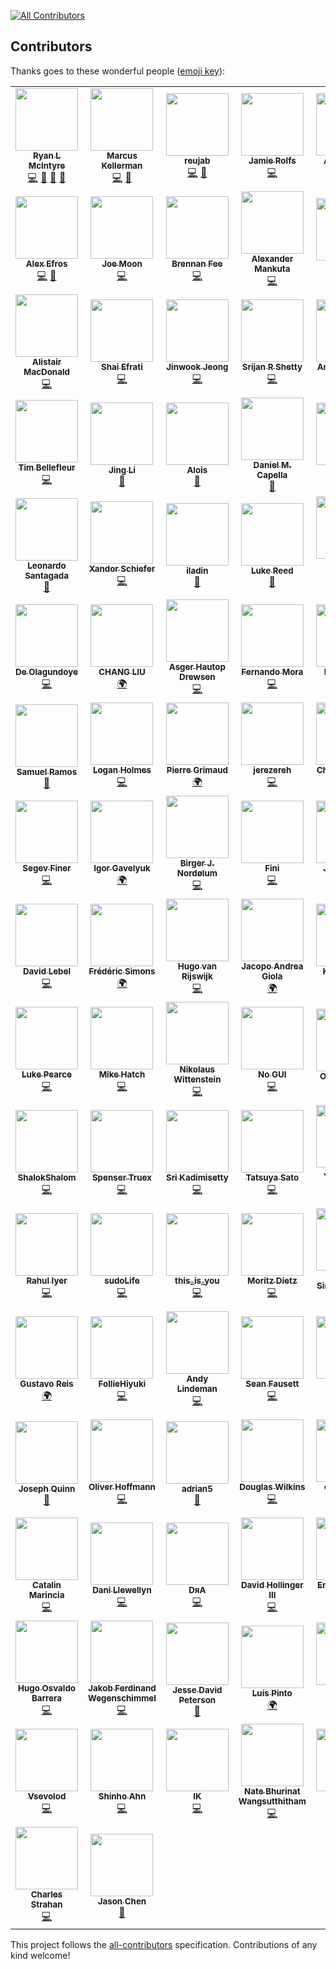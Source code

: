 
[![All Contributors](https://img.shields.io/badge/all_contributors-118-orange.svg?style=flat-square)](#contributors)
## Contributors

Thanks goes to these wonderful people ([emoji key](https://github.com/kentcdodds/all-contributors#emoji-key)):

<!-- ALL-CONTRIBUTORS-LIST:START - Do not remove or modify this section -->
<!-- prettier-ignore-start -->
<!-- markdownlint-disable -->
<table>
  <tr>
    <td align="center"><a href="http://RyanLMcIntyre.com"><img src="https://avatars0.githubusercontent.com/u/8083459?v=4?s=100" width="100px;" alt=""/><br /><sub><b>Ryan L McIntyre</b></sub></a><br /><a href="https://github.com/ryanoasis/nerd-fonts/commits?author=ryanoasis" title="Code">💻</a> <a href="https://github.com/ryanoasis/nerd-fonts/commits?author=ryanoasis" title="Documentation">📖</a> <a href="#design-ryanoasis" title="Design">🎨</a> <a href="https://github.com/ryanoasis/nerd-fonts/pulls?q=is%3Apr+reviewed-by%3Aryanoasis" title="Reviewed Pull Requests">👀</a></td>
    <td align="center"><a href="https://github.com/sharkusk"><img src="https://avatars3.githubusercontent.com/u/4368882?v=4?s=100" width="100px;" alt=""/><br /><sub><b>Marcus Kellerman</b></sub></a><br /><a href="https://github.com/ryanoasis/nerd-fonts/commits?author=sharkusk" title="Code">💻</a> <a href="https://github.com/ryanoasis/nerd-fonts/pulls?q=is%3Apr+reviewed-by%3Asharkusk" title="Reviewed Pull Requests">👀</a></td>
    <td align="center"><a href="https://github.com/reujab"><img src="https://avatars3.githubusercontent.com/u/23725670?v=4?s=100" width="100px;" alt=""/><br /><sub><b>reujab</b></sub></a><br /><a href="https://github.com/ryanoasis/nerd-fonts/commits?author=reujab" title="Code">💻</a> <a href="https://github.com/ryanoasis/nerd-fonts/commits?author=reujab" title="Documentation">📖</a></td>
    <td align="center"><a href="http://jamie.rolfs.sh"><img src="https://avatars2.githubusercontent.com/u/288160?v=4?s=100" width="100px;" alt=""/><br /><sub><b>Jamie Rolfs</b></sub></a><br /><a href="https://github.com/ryanoasis/nerd-fonts/commits?author=jrolfs" title="Code">💻</a></td>
    <td align="center"><a href="http://arongriffis.com"><img src="https://avatars1.githubusercontent.com/u/50637?v=4?s=100" width="100px;" alt=""/><br /><sub><b>Aron Griffis</b></sub></a><br /><a href="https://github.com/ryanoasis/nerd-fonts/commits?author=agriffis" title="Code">💻</a> <a href="https://github.com/ryanoasis/nerd-fonts/commits?author=agriffis" title="Documentation">📖</a></td>
    <td align="center"><a href="https://github.com/morrme"><img src="https://avatars2.githubusercontent.com/u/26514778?v=4?s=100" width="100px;" alt=""/><br /><sub><b>morrme</b></sub></a><br /><a href="https://github.com/ryanoasis/nerd-fonts/commits?author=morrme" title="Code">💻</a></td>
    <td align="center"><a href="https://daniel.hahler.de/"><img src="https://avatars1.githubusercontent.com/u/9766?v=4?s=100" width="100px;" alt=""/><br /><sub><b>Daniel Hahler</b></sub></a><br /><a href="https://github.com/ryanoasis/nerd-fonts/commits?author=blueyed" title="Code">💻</a> <a href="https://github.com/ryanoasis/nerd-fonts/commits?author=blueyed" title="Documentation">📖</a></td>
  </tr>
  <tr>
    <td align="center"><a href="https://powerman.name/"><img src="https://avatars0.githubusercontent.com/u/1354301?v=4?s=100" width="100px;" alt=""/><br /><sub><b>Alex Efros</b></sub></a><br /><a href="https://github.com/ryanoasis/nerd-fonts/commits?author=powerman" title="Code">💻</a> <a href="https://github.com/ryanoasis/nerd-fonts/commits?author=powerman" title="Documentation">📖</a></td>
    <td align="center"><a href="https://joe.xoxomoon.com"><img src="https://avatars3.githubusercontent.com/u/845857?v=4?s=100" width="100px;" alt=""/><br /><sub><b>Joe Moon</b></sub></a><br /><a href="https://github.com/ryanoasis/nerd-fonts/commits?author=sodiumjoe" title="Code">💻</a></td>
    <td align="center"><a href="https://github.com/brennanfee"><img src="https://avatars3.githubusercontent.com/u/607863?v=4?s=100" width="100px;" alt=""/><br /><sub><b>Brennan Fee</b></sub></a><br /><a href="https://github.com/ryanoasis/nerd-fonts/commits?author=brennanfee" title="Code">💻</a></td>
    <td align="center"><a href="https://pointless.one/"><img src="https://avatars3.githubusercontent.com/u/7405?v=4?s=100" width="100px;" alt=""/><br /><sub><b>Alexander Mankuta</b></sub></a><br /><a href="https://github.com/ryanoasis/nerd-fonts/commits?author=pointlessone" title="Code">💻</a></td>
    <td align="center"><a href="http://berkley.io"><img src="https://avatars2.githubusercontent.com/u/10278096?v=4?s=100" width="100px;" alt=""/><br /><sub><b>Melanie</b></sub></a><br /><a href="https://github.com/ryanoasis/nerd-fonts/pulls?q=is%3Apr+reviewed-by%3Aher" title="Reviewed Pull Requests">👀</a> <a href="https://github.com/ryanoasis/nerd-fonts/commits?author=her" title="Documentation">📖</a></td>
    <td align="center"><a href="https://rawkode.io"><img src="https://avatars3.githubusercontent.com/u/145816?v=4?s=100" width="100px;" alt=""/><br /><sub><b>David McKay</b></sub></a><br /><a href="https://github.com/ryanoasis/nerd-fonts/commits?author=rawkode" title="Code">💻</a> <a href="https://github.com/ryanoasis/nerd-fonts/commits?author=rawkode" title="Documentation">📖</a></td>
    <td align="center"><a href="http://kevin.sb.org"><img src="https://avatars3.githubusercontent.com/u/714?v=4?s=100" width="100px;" alt=""/><br /><sub><b>Kevin Ballard</b></sub></a><br /><a href="https://github.com/ryanoasis/nerd-fonts/commits?author=kballard" title="Code">💻</a> <a href="https://github.com/ryanoasis/nerd-fonts/commits?author=kballard" title="Documentation">📖</a></td>
  </tr>
  <tr>
    <td align="center"><a href="https://f1lt3r.io"><img src="https://avatars1.githubusercontent.com/u/1218446?v=4?s=100" width="100px;" alt=""/><br /><sub><b>Alistair MacDonald</b></sub></a><br /><a href="https://github.com/ryanoasis/nerd-fonts/commits?author=F1LT3R" title="Code">💻</a></td>
    <td align="center"><a href="http://shaief.com"><img src="https://avatars1.githubusercontent.com/u/899702?v=4?s=100" width="100px;" alt=""/><br /><sub><b>Shai Efrati</b></sub></a><br /><a href="https://github.com/ryanoasis/nerd-fonts/commits?author=shaief" title="Code">💻</a></td>
    <td align="center"><a href="https://github.com/theGivingTree"><img src="https://avatars2.githubusercontent.com/u/6695226?v=4?s=100" width="100px;" alt=""/><br /><sub><b>Jinwook Jeong</b></sub></a><br /><a href="https://github.com/ryanoasis/nerd-fonts/commits?author=theGivingTree" title="Code">💻</a></td>
    <td align="center"><a href="http://srijanshetty.in"><img src="https://avatars3.githubusercontent.com/u/1744347?v=4?s=100" width="100px;" alt=""/><br /><sub><b>Srijan R Shetty</b></sub></a><br /><a href="https://github.com/ryanoasis/nerd-fonts/commits?author=srijanshetty" title="Code">💻</a></td>
    <td align="center"><a href="https://github.com/Twanislas"><img src="https://avatars1.githubusercontent.com/u/524706?v=4?s=100" width="100px;" alt=""/><br /><sub><b>Antoine Rahier</b></sub></a><br /><a href="https://github.com/ryanoasis/nerd-fonts/commits?author=Twanislas" title="Code">💻</a></td>
    <td align="center"><a href="https://github.com/andybearman"><img src="https://avatars3.githubusercontent.com/u/8861305?v=4?s=100" width="100px;" alt=""/><br /><sub><b>Andy Bearman</b></sub></a><br /><a href="https://github.com/ryanoasis/nerd-fonts/commits?author=andybearman" title="Documentation">📖</a></td>
    <td align="center"><a href="https://aidanharr.is"><img src="https://avatars1.githubusercontent.com/u/3309784?v=4?s=100" width="100px;" alt=""/><br /><sub><b>Aidan Harris</b></sub></a><br /><a href="https://github.com/ryanoasis/nerd-fonts/commits?author=aidanharris" title="Code">💻</a></td>
  </tr>
  <tr>
    <td align="center"><a href="https://github.com/nomoon"><img src="https://avatars2.githubusercontent.com/u/593185?v=4?s=100" width="100px;" alt=""/><br /><sub><b>Tim Bellefleur</b></sub></a><br /><a href="https://github.com/ryanoasis/nerd-fonts/commits?author=nomoon" title="Code">💻</a></td>
    <td align="center"><a href="http://basgeekball.com"><img src="https://avatars2.githubusercontent.com/u/352956?v=4?s=100" width="100px;" alt=""/><br /><sub><b>Jing Li</b></sub></a><br /><a href="https://github.com/ryanoasis/nerd-fonts/commits?author=thyrlian" title="Documentation">📖</a></td>
    <td align="center"><a href="http://aloisdg.github.io/"><img src="https://avatars2.githubusercontent.com/u/3449303?v=4?s=100" width="100px;" alt=""/><br /><sub><b>Alois</b></sub></a><br /><a href="https://github.com/ryanoasis/nerd-fonts/commits?author=aloisdg" title="Documentation">📖</a></td>
    <td align="center"><a href="https://danielcapella.com"><img src="https://avatars1.githubusercontent.com/u/3533182?v=4?s=100" width="100px;" alt=""/><br /><sub><b>Daniel M. Capella</b></sub></a><br /><a href="https://github.com/ryanoasis/nerd-fonts/commits?author=polyzen" title="Documentation">📖</a></td>
    <td align="center"><a href="http://twitter.com/bin_ury"><img src="https://avatars2.githubusercontent.com/u/1146921?v=4?s=100" width="100px;" alt=""/><br /><sub><b>Bin Ury</b></sub></a><br /><a href="https://github.com/ryanoasis/nerd-fonts/commits?author=teddy-error" title="Documentation">📖</a></td>
    <td align="center"><a href="https://github.com/OmarB97"><img src="https://avatars2.githubusercontent.com/u/21279036?v=4?s=100" width="100px;" alt=""/><br /><sub><b>Omar Baradei</b></sub></a><br /><a href="https://github.com/ryanoasis/nerd-fonts/commits?author=OmarB97" title="Documentation">📖</a></td>
    <td align="center"><a href="http://about.me/rbanffy"><img src="https://avatars0.githubusercontent.com/u/184714?v=4?s=100" width="100px;" alt=""/><br /><sub><b>Ricardo Bánffy</b></sub></a><br /><a href="https://github.com/ryanoasis/nerd-fonts/commits?author=rbanffy" title="Documentation">📖</a></td>
  </tr>
  <tr>
    <td align="center"><a href="https://github.com/santagada"><img src="https://avatars3.githubusercontent.com/u/225897?v=4?s=100" width="100px;" alt=""/><br /><sub><b>Leonardo Santagada</b></sub></a><br /><a href="https://github.com/ryanoasis/nerd-fonts/commits?author=santagada" title="Documentation">📖</a></td>
    <td align="center"><a href="https://twitter.com/zeorin"><img src="https://avatars1.githubusercontent.com/u/1187078?v=4?s=100" width="100px;" alt=""/><br /><sub><b>Xandor Schiefer</b></sub></a><br /><a href="https://github.com/ryanoasis/nerd-fonts/commits?author=zeorin" title="Code">💻</a></td>
    <td align="center"><a href="https://github.com/iladin"><img src="https://avatars3.githubusercontent.com/u/3768247?v=4?s=100" width="100px;" alt=""/><br /><sub><b>iladin</b></sub></a><br /><a href="https://github.com/ryanoasis/nerd-fonts/commits?author=iladin" title="Documentation">📖</a></td>
    <td align="center"><a href="https://github.com/lucasreed"><img src="https://avatars0.githubusercontent.com/u/6800091?v=4?s=100" width="100px;" alt=""/><br /><sub><b>Luke Reed</b></sub></a><br /><a href="https://github.com/ryanoasis/nerd-fonts/commits?author=lucasreed" title="Documentation">📖</a></td>
    <td align="center"><a href="https://andrewimeson.com"><img src="https://avatars1.githubusercontent.com/u/6353225?v=4?s=100" width="100px;" alt=""/><br /><sub><b>Andrew Imeson</b></sub></a><br /><a href="https://github.com/ryanoasis/nerd-fonts/commits?author=andrewimeson" title="Code">💻</a></td>
    <td align="center"><a href="https://github.com/magauran"><img src="https://avatars3.githubusercontent.com/u/22199708?v=4?s=100" width="100px;" alt=""/><br /><sub><b>Alexey Salangin</b></sub></a><br /><a href="#translation-magauran" title="Translation">🌍</a></td>
    <td align="center"><a href="https://bbrks.me"><img src="https://avatars3.githubusercontent.com/u/1525809?v=4?s=100" width="100px;" alt=""/><br /><sub><b>Ben Brooks</b></sub></a><br /><a href="https://github.com/ryanoasis/nerd-fonts/commits?author=bbrks" title="Code">💻</a></td>
  </tr>
  <tr>
    <td align="center"><a href="https://github.com/de-olagundoye"><img src="https://avatars3.githubusercontent.com/u/15131502?v=4?s=100" width="100px;" alt=""/><br /><sub><b>De Olagundoye</b></sub></a><br /><a href="https://github.com/ryanoasis/nerd-fonts/commits?author=de-olagundoye" title="Code">💻</a></td>
    <td align="center"><a href="https://github.com/hiby90hou"><img src="https://avatars2.githubusercontent.com/u/6120130?v=4?s=100" width="100px;" alt=""/><br /><sub><b>CHANG LIU</b></sub></a><br /><a href="#translation-hiby90hou" title="Translation">🌍</a></td>
    <td align="center"><a href="http://tyilo.com/"><img src="https://avatars2.githubusercontent.com/u/568036?v=4?s=100" width="100px;" alt=""/><br /><sub><b>Asger Hautop Drewsen</b></sub></a><br /><a href="https://github.com/ryanoasis/nerd-fonts/commits?author=Tyilo" title="Code">💻</a></td>
    <td align="center"><a href="https://github.com/fernandomora"><img src="https://avatars0.githubusercontent.com/u/3585704?v=4?s=100" width="100px;" alt=""/><br /><sub><b>Fernando Mora</b></sub></a><br /><a href="https://github.com/ryanoasis/nerd-fonts/commits?author=fernandomora" title="Code">💻</a></td>
    <td align="center"><a href="https://github.com/iloginow"><img src="https://avatars1.githubusercontent.com/u/23266023?v=4?s=100" width="100px;" alt=""/><br /><sub><b>Ilia Loginov</b></sub></a><br /><a href="https://github.com/ryanoasis/nerd-fonts/commits?author=iloginow" title="Code">💻</a></td>
    <td align="center"><a href="https://github.com/MindyTai"><img src="https://avatars0.githubusercontent.com/u/7506495?v=4?s=100" width="100px;" alt=""/><br /><sub><b>MindyTai</b></sub></a><br /><a href="#translation-MindyTai" title="Translation">🌍</a></td>
    <td align="center"><a href="https://github.com/Phuurl"><img src="https://avatars3.githubusercontent.com/u/1835431?v=4?s=100" width="100px;" alt=""/><br /><sub><b>Phuurl</b></sub></a><br /><a href="https://github.com/ryanoasis/nerd-fonts/commits?author=Phuurl" title="Code">💻</a></td>
  </tr>
  <tr>
    <td align="center"><a href="https://github.com/samuelramox"><img src="https://avatars0.githubusercontent.com/u/9556697?v=4?s=100" width="100px;" alt=""/><br /><sub><b>Samuel Ramos</b></sub></a><br /><a href="https://github.com/ryanoasis/nerd-fonts/commits?author=samuelramox" title="Documentation">📖</a></td>
    <td align="center"><a href="http://www.digimarc.com"><img src="https://avatars1.githubusercontent.com/u/57392?v=4?s=100" width="100px;" alt=""/><br /><sub><b>Logan Holmes</b></sub></a><br /><a href="https://github.com/ryanoasis/nerd-fonts/commits?author=snown" title="Code">💻</a></td>
    <td align="center"><a href="https://p.ier.re"><img src="https://avatars1.githubusercontent.com/u/1866496?v=4?s=100" width="100px;" alt=""/><br /><sub><b>Pierre Grimaud</b></sub></a><br /><a href="#translation-pgrimaud" title="Translation">🌍</a></td>
    <td align="center"><a href="https://github.com/jerezereh"><img src="https://avatars1.githubusercontent.com/u/1996106?v=4?s=100" width="100px;" alt=""/><br /><sub><b>jerezereh</b></sub></a><br /><a href="https://github.com/ryanoasis/nerd-fonts/commits?author=jerezereh" title="Code">💻</a></td>
    <td align="center"><a href="https://github.com/chrissimpkins"><img src="https://avatars0.githubusercontent.com/u/4249591?v=4?s=100" width="100px;" alt=""/><br /><sub><b>Chris Simpkins</b></sub></a><br /><a href="https://github.com/ryanoasis/nerd-fonts/commits?author=chrissimpkins" title="Code">💻</a> <a href="https://github.com/ryanoasis/nerd-fonts/issues?q=author%3Achrissimpkins" title="Bug reports">🐛</a> <a href="#ideas-chrissimpkins" title="Ideas, Planning, & Feedback">🤔</a> <a href="https://github.com/ryanoasis/nerd-fonts/pulls?q=is%3Apr+reviewed-by%3Achrissimpkins" title="Reviewed Pull Requests">👀</a></td>
    <td align="center"><a href="https://danbarber.me"><img src="https://avatars2.githubusercontent.com/u/165531?v=4?s=100" width="100px;" alt=""/><br /><sub><b>Daniel Barber</b></sub></a><br /><a href="https://github.com/ryanoasis/nerd-fonts/commits?author=danbee" title="Code">💻</a></td>
    <td align="center"><a href="https://github.com/romen"><img src="https://avatars3.githubusercontent.com/u/338418?v=4?s=100" width="100px;" alt=""/><br /><sub><b>Nicola Tuveri</b></sub></a><br /><a href="https://github.com/ryanoasis/nerd-fonts/commits?author=romen" title="Code">💻</a></td>
  </tr>
  <tr>
    <td align="center"><a href="https://github.com/segevfiner"><img src="https://avatars0.githubusercontent.com/u/24731903?v=4?s=100" width="100px;" alt=""/><br /><sub><b>Segev Finer</b></sub></a><br /><a href="https://github.com/ryanoasis/nerd-fonts/commits?author=segevfiner" title="Code">💻</a></td>
    <td align="center"><a href="https://github.com/igavelyuk"><img src="https://avatars2.githubusercontent.com/u/21281697?v=4?s=100" width="100px;" alt=""/><br /><sub><b>Igor Gavelyuk</b></sub></a><br /><a href="#translation-igavelyuk" title="Translation">🌍</a></td>
    <td align="center"><a href="https://mindtooth.no"><img src="https://avatars2.githubusercontent.com/u/33870508?v=4?s=100" width="100px;" alt=""/><br /><sub><b>Birger J. Nordølum</b></sub></a><br /><a href="https://github.com/ryanoasis/nerd-fonts/commits?author=MindTooth" title="Code">💻</a></td>
    <td align="center"><a href="https://github.com/Finii"><img src="https://avatars3.githubusercontent.com/u/16012374?v=4?s=100" width="100px;" alt=""/><br /><sub><b>Fini</b></sub></a><br /><a href="https://github.com/ryanoasis/nerd-fonts/commits?author=Finii" title="Code">💻</a></td>
    <td align="center"><a href="https://github.com/Tamh"><img src="https://avatars3.githubusercontent.com/u/2487582?v=4?s=100" width="100px;" alt=""/><br /><sub><b>Juan Garcia</b></sub></a><br /><a href="#translation-Tamh" title="Translation">🌍</a></td>
    <td align="center"><a href="https://github.com/deadloko"><img src="https://avatars3.githubusercontent.com/u/4953284?v=4?s=100" width="100px;" alt=""/><br /><sub><b>Andrew Newman</b></sub></a><br /><a href="https://github.com/ryanoasis/nerd-fonts/commits?author=deadloko" title="Code">💻</a></td>
    <td align="center"><a href="https://github.com/P1X3L0V4"><img src="https://avatars2.githubusercontent.com/u/3372341?v=4?s=100" width="100px;" alt=""/><br /><sub><b>Anna Karpińska</b></sub></a><br /><a href="#translation-P1X3L0V4" title="Translation">🌍</a></td>
  </tr>
  <tr>
    <td align="center"><a href="http://lebel.org/"><img src="https://avatars2.githubusercontent.com/u/784324?v=4?s=100" width="100px;" alt=""/><br /><sub><b>David Lebel</b></sub></a><br /><a href="https://github.com/ryanoasis/nerd-fonts/commits?author=lebel" title="Code">💻</a></td>
    <td align="center"><a href="https://github.com/leoz2007"><img src="https://avatars2.githubusercontent.com/u/927214?v=4?s=100" width="100px;" alt=""/><br /><sub><b>Frédéric Simons</b></sub></a><br /><a href="#translation-leoz2007" title="Translation">🌍</a></td>
    <td align="center"><a href="https://github.com/hugo-vrijswijk"><img src="https://avatars3.githubusercontent.com/u/10114577?v=4?s=100" width="100px;" alt=""/><br /><sub><b>Hugo van Rijswijk</b></sub></a><br /><a href="https://github.com/ryanoasis/nerd-fonts/commits?author=hugo-vrijswijk" title="Code">💻</a></td>
    <td align="center"><a href="https://github.com/JGiola"><img src="https://avatars0.githubusercontent.com/u/6539031?v=4?s=100" width="100px;" alt=""/><br /><sub><b>Jacopo Andrea Giola</b></sub></a><br /><a href="#translation-JGiola" title="Translation">🌍</a></td>
    <td align="center"><a href="https://kevinsuttle.com"><img src="https://avatars3.githubusercontent.com/u/95672?v=4?s=100" width="100px;" alt=""/><br /><sub><b>Kevin Suttle</b></sub></a><br /><a href="https://github.com/ryanoasis/nerd-fonts/commits?author=kevinSuttle" title="Code">💻</a></td>
    <td align="center"><a href="https://notes.knovour.ninja"><img src="https://avatars2.githubusercontent.com/u/893846?v=4?s=100" width="100px;" alt=""/><br /><sub><b>Knovour</b></sub></a><br /><a href="https://github.com/ryanoasis/nerd-fonts/commits?author=Knovour" title="Code">💻</a></td>
    <td align="center"><a href="https://github.com/LZong-tw"><img src="https://avatars3.githubusercontent.com/u/5158408?v=4?s=100" width="100px;" alt=""/><br /><sub><b>LZong</b></sub></a><br /><a href="https://github.com/ryanoasis/nerd-fonts/commits?author=LZong-tw" title="Code">💻</a></td>
  </tr>
  <tr>
    <td align="center"><a href="http://www.kulesolutions.com"><img src="https://avatars0.githubusercontent.com/u/30228?v=4?s=100" width="100px;" alt=""/><br /><sub><b>Luke Pearce</b></sub></a><br /><a href="https://github.com/ryanoasis/nerd-fonts/commits?author=kule" title="Code">💻</a></td>
    <td align="center"><a href="https://mikeshatch.com"><img src="https://avatars3.githubusercontent.com/u/4390485?v=4?s=100" width="100px;" alt=""/><br /><sub><b>Mike Hatch</b></sub></a><br /><a href="https://github.com/ryanoasis/nerd-fonts/commits?author=mikeshatch" title="Code">💻</a></td>
    <td align="center"><a href="https://github.com/adzenith"><img src="https://avatars0.githubusercontent.com/u/614934?v=4?s=100" width="100px;" alt=""/><br /><sub><b>Nikolaus Wittenstein</b></sub></a><br /><a href="https://github.com/ryanoasis/nerd-fonts/commits?author=adzenith" title="Code">💻</a></td>
    <td align="center"><a href="https://evaryont.me"><img src="https://avatars2.githubusercontent.com/u/14547?v=4?s=100" width="100px;" alt=""/><br /><sub><b>No GUI</b></sub></a><br /><a href="https://github.com/ryanoasis/nerd-fonts/commits?author=evaryont" title="Code">💻</a></td>
    <td align="center"><a href="https://github.com/sideeffffect"><img src="https://avatars0.githubusercontent.com/u/9019485?v=4?s=100" width="100px;" alt=""/><br /><sub><b>Ondra Pelech</b></sub></a><br /><a href="https://github.com/ryanoasis/nerd-fonts/commits?author=sideeffffect" title="Documentation">📖</a></td>
    <td align="center"><a href="https://parksb.github.io"><img src="https://avatars3.githubusercontent.com/u/6410412?v=4?s=100" width="100px;" alt=""/><br /><sub><b>Park Seong-beom</b></sub></a><br /><a href="#translation-ParkSB" title="Translation">🌍</a></td>
    <td align="center"><a href="http://roshanjossey.github.io"><img src="https://avatars0.githubusercontent.com/u/8488446?v=4?s=100" width="100px;" alt=""/><br /><sub><b>Roshan Jossy</b></sub></a><br /><a href="https://github.com/ryanoasis/nerd-fonts/commits?author=Roshanjossey" title="Code">💻</a></td>
  </tr>
  <tr>
    <td align="center"><a href="https://github.com/ShalokShalom"><img src="https://avatars0.githubusercontent.com/u/6344099?v=4?s=100" width="100px;" alt=""/><br /><sub><b>ShalokShalom</b></sub></a><br /><a href="https://github.com/ryanoasis/nerd-fonts/commits?author=ShalokShalom" title="Code">💻</a></td>
    <td align="center"><a href="https://spensertruex.com"><img src="https://avatars3.githubusercontent.com/u/13551856?v=4?s=100" width="100px;" alt=""/><br /><sub><b>Spenser Truex</b></sub></a><br /><a href="https://github.com/ryanoasis/nerd-fonts/commits?author=equwal" title="Code">💻</a></td>
    <td align="center"><a href="http://sri.io"><img src="https://avatars3.githubusercontent.com/u/535947?v=4?s=100" width="100px;" alt=""/><br /><sub><b>Sri Kadimisetty</b></sub></a><br /><a href="https://github.com/ryanoasis/nerd-fonts/commits?author=kadimisetty" title="Code">💻</a></td>
    <td align="center"><a href="https://satoryu.github.io/"><img src="https://avatars2.githubusercontent.com/u/124871?v=4?s=100" width="100px;" alt=""/><br /><sub><b>Tatsuya Sato</b></sub></a><br /><a href="https://github.com/ryanoasis/nerd-fonts/commits?author=satoryu" title="Code">💻</a></td>
    <td align="center"><a href="https://twitter.com/delphinus35"><img src="https://avatars3.githubusercontent.com/u/1239245?v=4?s=100" width="100px;" alt=""/><br /><sub><b>JINNOUCHI Yasushi</b></sub></a><br /><a href="https://github.com/ryanoasis/nerd-fonts/commits?author=delphinus" title="Code">💻</a> <a href="#ideas-delphinus" title="Ideas, Planning, & Feedback">🤔</a> <a href="#translation-delphinus" title="Translation">🌍</a></td>
    <td align="center"><a href="https://github.com/raffclar"><img src="https://avatars0.githubusercontent.com/u/32263167?v=4?s=100" width="100px;" alt=""/><br /><sub><b>raffclar</b></sub></a><br /><a href="https://github.com/ryanoasis/nerd-fonts/commits?author=raffclar" title="Code">💻</a></td>
    <td align="center"><a href="https://github.com/mashehu"><img src="https://avatars0.githubusercontent.com/u/6169021?v=4?s=100" width="100px;" alt=""/><br /><sub><b>mashehu</b></sub></a><br /><a href="https://github.com/ryanoasis/nerd-fonts/commits?author=mashehu" title="Code">💻</a></td>
  </tr>
  <tr>
    <td align="center"><a href="https://rahuliyer.me"><img src="https://avatars0.githubusercontent.com/u/4255590?v=4?s=100" width="100px;" alt=""/><br /><sub><b>Rahul Iyer</b></sub></a><br /><a href="https://github.com/ryanoasis/nerd-fonts/commits?author=rahuliyer95" title="Code">💻</a></td>
    <td align="center"><a href="https://github.com/sudoLife"><img src="https://avatars1.githubusercontent.com/u/24750409?v=4?s=100" width="100px;" alt=""/><br /><sub><b>sudoLife</b></sub></a><br /><a href="https://github.com/ryanoasis/nerd-fonts/commits?author=sudoLife" title="Code">💻</a></td>
    <td align="center"><a href="https://github.com/this-is-you"><img src="https://avatars1.githubusercontent.com/u/5390019?v=4?s=100" width="100px;" alt=""/><br /><sub><b>this_is_you</b></sub></a><br /><a href="https://github.com/ryanoasis/nerd-fonts/commits?author=this-is-you" title="Code">💻</a></td>
    <td align="center"><a href="https://github.com/moritzdietz"><img src="https://avatars.githubusercontent.com/u/7935536?v=4?s=100" width="100px;" alt=""/><br /><sub><b>Moritz Dietz</b></sub></a><br /><a href="https://github.com/ryanoasis/nerd-fonts/commits?author=moritzdietz" title="Code">💻</a></td>
    <td align="center"><a href="https://github.com/LuanVSO"><img src="https://avatars.githubusercontent.com/u/43626415?v=4?s=100" width="100px;" alt=""/><br /><sub><b>Luan Vitor Simião Oliveira</b></sub></a><br /><a href="https://github.com/ryanoasis/nerd-fonts/commits?author=LuanVSO" title="Code">💻</a></td>
    <td align="center"><a href="http://cern.ch/adavid"><img src="https://avatars.githubusercontent.com/u/4256469?v=4?s=100" width="100px;" alt=""/><br /><sub><b>André David</b></sub></a><br /><a href="https://github.com/ryanoasis/nerd-fonts/commits?author=adavidzh" title="Code">💻</a></td>
    <td align="center"><a href="https://fsackur.github.io/"><img src="https://avatars.githubusercontent.com/u/3678789?v=4?s=100" width="100px;" alt=""/><br /><sub><b>Freddie Sackur</b></sub></a><br /><a href="https://github.com/ryanoasis/nerd-fonts/commits?author=fsackur" title="Code">💻</a></td>
  </tr>
  <tr>
    <td align="center"><a href="https://gusbemacbe.herokuapp.com"><img src="https://avatars.githubusercontent.com/u/2257024?v=4?s=100" width="100px;" alt=""/><br /><sub><b>Gustavo Reis</b></sub></a><br /><a href="#translation-gusbemacbe" title="Translation">🌍</a></td>
    <td align="center"><a href="https://folliehiyuki.com"><img src="https://avatars.githubusercontent.com/u/67634026?v=4?s=100" width="100px;" alt=""/><br /><sub><b>FollieHiyuki</b></sub></a><br /><a href="https://github.com/ryanoasis/nerd-fonts/commits?author=FollieHiyuki" title="Code">💻</a></td>
    <td align="center"><a href="http://andylindeman.com/"><img src="https://avatars.githubusercontent.com/u/395621?v=4?s=100" width="100px;" alt=""/><br /><sub><b>Andy Lindeman</b></sub></a><br /><a href="https://github.com/ryanoasis/nerd-fonts/commits?author=alindeman" title="Code">💻</a></td>
    <td align="center"><a href="https://github.com/gitfool"><img src="https://avatars.githubusercontent.com/u/750121?v=4?s=100" width="100px;" alt=""/><br /><sub><b>Sean Fausett</b></sub></a><br /><a href="https://github.com/ryanoasis/nerd-fonts/commits?author=gitfool" title="Code">💻</a></td>
    <td align="center"><a href="https://andys8.de"><img src="https://avatars.githubusercontent.com/u/13085980?v=4?s=100" width="100px;" alt=""/><br /><sub><b>Andy</b></sub></a><br /><a href="https://github.com/ryanoasis/nerd-fonts/commits?author=andys8" title="Code">💻</a></td>
    <td align="center"><a href="https://codetalk.io"><img src="https://avatars.githubusercontent.com/u/1189998?v=4?s=100" width="100px;" alt=""/><br /><sub><b>Christian Kjær</b></sub></a><br /><a href="https://github.com/ryanoasis/nerd-fonts/commits?author=Tehnix" title="Code">💻</a></td>
    <td align="center"><a href="https://alexislefebvre.com/"><img src="https://avatars.githubusercontent.com/u/2071331?v=4?s=100" width="100px;" alt=""/><br /><sub><b>Alexis Lefebvre</b></sub></a><br /><a href="https://github.com/ryanoasis/nerd-fonts/commits?author=alexislefebvre" title="Documentation">📖</a></td>
  </tr>
  <tr>
    <td align="center"><a href="https://github.com/quinnjr"><img src="https://avatars.githubusercontent.com/u/423821?v=4?s=100" width="100px;" alt=""/><br /><sub><b>Joseph Quinn</b></sub></a><br /><a href="https://github.com/ryanoasis/nerd-fonts/commits?author=quinnjr" title="Documentation">📖</a></td>
    <td align="center"><a href="https://github.com/iamolivinius"><img src="https://avatars.githubusercontent.com/u/832245?v=4?s=100" width="100px;" alt=""/><br /><sub><b>Oliver Hoffmann</b></sub></a><br /><a href="https://github.com/ryanoasis/nerd-fonts/commits?author=iamolivinius" title="Code">💻</a></td>
    <td align="center"><a href="https://github.com/adrian5"><img src="https://avatars.githubusercontent.com/u/5426924?v=4?s=100" width="100px;" alt=""/><br /><sub><b>adrian5</b></sub></a><br /><a href="https://github.com/ryanoasis/nerd-fonts/commits?author=adrian5" title="Documentation">📖</a></td>
    <td align="center"><a href="https://github.com/dgswilkins"><img src="https://avatars.githubusercontent.com/u/12202069?v=4?s=100" width="100px;" alt=""/><br /><sub><b>Douglas Wilkins</b></sub></a><br /><a href="https://github.com/ryanoasis/nerd-fonts/commits?author=dgswilkins" title="Code">💻</a></td>
    <td align="center"><a href="https://github.com/duganchen"><img src="https://avatars.githubusercontent.com/u/447610?v=4?s=100" width="100px;" alt=""/><br /><sub><b>duganchen</b></sub></a><br /><a href="https://github.com/ryanoasis/nerd-fonts/commits?author=duganchen" title="Code">💻</a></td>
    <td align="center"><a href="https://bsd.ac/"><img src="https://avatars.githubusercontent.com/u/8932410?v=4?s=100" width="100px;" alt=""/><br /><sub><b>A. Tammy</b></sub></a><br /><a href="https://github.com/ryanoasis/nerd-fonts/commits?author=epsilon-0" title="Code">💻</a></td>
    <td align="center"><a href="https://github.com/mamantoha"><img src="https://avatars.githubusercontent.com/u/61285?v=4?s=100" width="100px;" alt=""/><br /><sub><b>Anton Maminov</b></sub></a><br /><a href="https://github.com/ryanoasis/nerd-fonts/commits?author=mamantoha" title="Code">💻</a></td>
  </tr>
  <tr>
    <td align="center"><a href="https://github.com/cata0309"><img src="https://avatars.githubusercontent.com/u/35623921?v=4?s=100" width="100px;" alt=""/><br /><sub><b>Catalin Marincia</b></sub></a><br /><a href="https://github.com/ryanoasis/nerd-fonts/commits?author=cata0309" title="Code">💻</a></td>
    <td align="center"><a href="https://diddledani.com/"><img src="https://avatars.githubusercontent.com/u/147548?v=4?s=100" width="100px;" alt=""/><br /><sub><b>Dani Llewellyn</b></sub></a><br /><a href="https://github.com/ryanoasis/nerd-fonts/commits?author=diddledani" title="Code">💻</a></td>
    <td align="center"><a href="https://drasite.com"><img src="https://avatars.githubusercontent.com/u/12565871?v=4?s=100" width="100px;" alt=""/><br /><sub><b>DяA</b></sub></a><br /><a href="https://github.com/ryanoasis/nerd-fonts/commits?author=daniruiz" title="Code">💻</a></td>
    <td align="center"><a href="https://www.moduletux.com/"><img src="https://avatars.githubusercontent.com/u/2914211?v=4?s=100" width="100px;" alt=""/><br /><sub><b>David Hollinger III</b></sub></a><br /><a href="https://github.com/ryanoasis/nerd-fonts/commits?author=dhollinger" title="Code">💻</a></td>
    <td align="center"><a href="https://garcy.es"><img src="https://avatars.githubusercontent.com/u/9999104?v=4?s=100" width="100px;" alt=""/><br /><sub><b>Enrique García Galán</b></sub></a><br /><a href="https://github.com/ryanoasis/nerd-fonts/commits?author=ea2809" title="Code">💻</a></td>
    <td align="center"><a href="https://stackoverflow.com/users/11465149/giorgos-xou?tab=summary"><img src="https://avatars.githubusercontent.com/u/11987271?v=4?s=100" width="100px;" alt=""/><br /><sub><b>GiorgosXou</b></sub></a><br /><a href="https://github.com/ryanoasis/nerd-fonts/commits?author=GiorgosXou" title="Documentation">📖</a></td>
    <td align="center"><a href="https://github.com/Harwood"><img src="https://avatars.githubusercontent.com/u/1222752?v=4?s=100" width="100px;" alt=""/><br /><sub><b>Harwood</b></sub></a><br /><a href="https://github.com/ryanoasis/nerd-fonts/commits?author=Harwood" title="Documentation">📖</a></td>
  </tr>
  <tr>
    <td align="center"><a href="https://hugo.barrera.io"><img src="https://avatars.githubusercontent.com/u/730811?v=4?s=100" width="100px;" alt=""/><br /><sub><b>Hugo Osvaldo Barrera</b></sub></a><br /><a href="https://github.com/ryanoasis/nerd-fonts/commits?author=WhyNotHugo" title="Code">💻</a></td>
    <td align="center"><a href="https://github.com/JakobFerdinand"><img src="https://avatars.githubusercontent.com/u/16666458?v=4?s=100" width="100px;" alt=""/><br /><sub><b>Jakob Ferdinand Wegenschimmel</b></sub></a><br /><a href="https://github.com/ryanoasis/nerd-fonts/commits?author=JakobFerdinand" title="Code">💻</a></td>
    <td align="center"><a href="http://www.jes.dav.pet"><img src="https://avatars.githubusercontent.com/u/5464587?v=4?s=100" width="100px;" alt=""/><br /><sub><b>Jesse David Peterson</b></sub></a><br /><a href="https://github.com/ryanoasis/nerd-fonts/commits?author=jesdavpet" title="Documentation">📖</a></td>
    <td align="center"><a href="https://github.com/LiTO773"><img src="https://avatars.githubusercontent.com/u/9774614?v=4?s=100" width="100px;" alt=""/><br /><sub><b>Luís Pinto</b></sub></a><br /><a href="#translation-LiTO773" title="Translation">🌍</a></td>
    <td align="center"><a href="https://metacpan.org/author/MATTK"><img src="https://avatars.githubusercontent.com/u/27742?v=4?s=100" width="100px;" alt=""/><br /><sub><b>░░░░ ░░░░░░░</b></sub></a><br /><a href="https://github.com/ryanoasis/nerd-fonts/commits?author=atomicstack" title="Documentation">📖</a></td>
    <td align="center"><a href="https://github.com/Skeeve"><img src="https://avatars.githubusercontent.com/u/725404?v=4?s=100" width="100px;" alt=""/><br /><sub><b>Stephan Hradek</b></sub></a><br /><a href="https://github.com/ryanoasis/nerd-fonts/commits?author=Skeeve" title="Documentation">📖</a></td>
    <td align="center"><a href="https://github.com/vnys"><img src="https://avatars.githubusercontent.com/u/2081882?v=4?s=100" width="100px;" alt=""/><br /><sub><b>Victor Nystad</b></sub></a><br /><a href="https://github.com/ryanoasis/nerd-fonts/commits?author=vnys" title="Documentation">📖</a></td>
  </tr>
  <tr>
    <td align="center"><a href="http://///////////////////////////////////////////////////////////////////////////////////////////////////////////////////////////////////////////////////////////////////////////kraftwerk28.pp.ua"><img src="https://avatars.githubusercontent.com/u/31807671?v=4?s=100" width="100px;" alt=""/><br /><sub><b>Vsevolod</b></sub></a><br /><a href="https://github.com/ryanoasis/nerd-fonts/commits?author=kraftwerk28" title="Code">💻</a></td>
    <td align="center"><a href="https://fracsinus.me"><img src="https://avatars.githubusercontent.com/u/32260844?v=4?s=100" width="100px;" alt=""/><br /><sub><b>Shinho Ahn</b></sub></a><br /><a href="https://github.com/ryanoasis/nerd-fonts/commits?author=fracsinus" title="Code">💻</a></td>
    <td align="center"><a href="https://github.com/kazukazuinaina"><img src="https://avatars.githubusercontent.com/u/36619465?v=4?s=100" width="100px;" alt=""/><br /><sub><b>IK</b></sub></a><br /><a href="https://github.com/ryanoasis/nerd-fonts/commits?author=kazukazuinaina" title="Code">💻</a></td>
    <td align="center"><a href="https://natebwangsut.github.io"><img src="https://avatars.githubusercontent.com/u/4032361?v=4?s=100" width="100px;" alt=""/><br /><sub><b>Nate Bhurinat Wangsutthitham</b></sub></a><br /><a href="https://github.com/ryanoasis/nerd-fonts/commits?author=natebwangsut" title="Code">💻</a></td>
    <td align="center"><a href="https://blog.katio.net/"><img src="https://avatars.githubusercontent.com/u/14256420?v=4?s=100" width="100px;" alt=""/><br /><sub><b>onokatio</b></sub></a><br /><a href="https://github.com/ryanoasis/nerd-fonts/commits?author=onokatio" title="Code">💻</a></td>
    <td align="center"><a href="https://github.com/lepht"><img src="https://avatars.githubusercontent.com/u/130093?v=4?s=100" width="100px;" alt=""/><br /><sub><b>petec</b></sub></a><br /><a href="https://github.com/ryanoasis/nerd-fonts/commits?author=lepht" title="Documentation">📖</a></td>
    <td align="center"><a href="https://github.com/HarshalRathore"><img src="https://avatars.githubusercontent.com/u/76205196?v=4?s=100" width="100px;" alt=""/><br /><sub><b>HarshalRathore</b></sub></a><br /><a href="#translation-HarshalRathore" title="Translation">🌍</a></td>
  </tr>
  <tr>
    <td align="center"><a href="http://cstrahan.com/"><img src="https://avatars.githubusercontent.com/u/143982?v=4?s=100" width="100px;" alt=""/><br /><sub><b>Charles Strahan</b></sub></a><br /><a href="https://github.com/ryanoasis/nerd-fonts/commits?author=cstrahan" title="Code">💻</a></td>
    <td align="center"><a href="https://github.com/chezbgone"><img src="https://avatars.githubusercontent.com/u/7344128?v=4?s=100" width="100px;" alt=""/><br /><sub><b>Jason Chen</b></sub></a><br /><a href="https://github.com/ryanoasis/nerd-fonts/commits?author=chezbgone" title="Documentation">📖</a></td>
  </tr>
</table>

<!-- markdownlint-restore -->
<!-- prettier-ignore-end -->

<!-- ALL-CONTRIBUTORS-LIST:END -->

This project follows the [all-contributors](https://github.com/kentcdodds/all-contributors) specification. Contributions of any kind welcome!